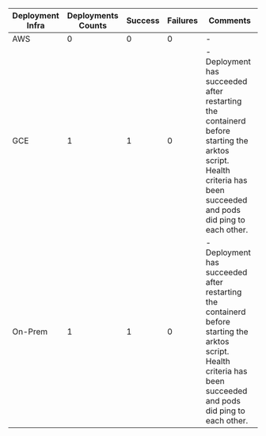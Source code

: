 
Deployment Infra | Deployments Counts | Success | Failures | Comments
--- | --- | --- | --- | ---
AWS | 0 | 0 | 0 |-
GCE | 1 | 1 | 0 |-Deployment has succeeded after restarting the containerd before starting the arktos script. Health criteria has been succeeded and pods did ping to each other.
On-Prem | 1 | 1 | 0|-Deployment has succeeded after restarting the containerd before starting the arktos script. Health criteria has been succeeded and pods did ping to each other.
